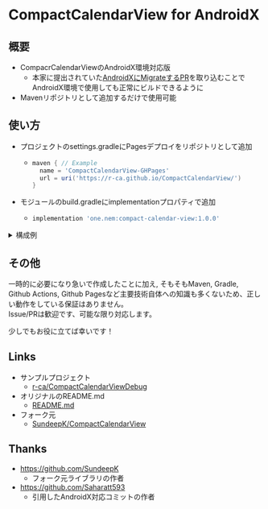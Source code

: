 # CompactCalendarView for AndroidX
## 概要
- CompacrCalendarViewのAndroidX環境対応版
  - 本家に提出されていた[AndroidXにMigrateするPR](https://github.com/SundeepK/CompactCalendarView/pull/356)を取り込むことでAndroidX環境で使用しても正常にビルドできるように
- Mavenリポジトリとして追加するだけで使用可能

## 使い方
- プロジェクトのsettings.gradleにPagesデプロイをリポジトリとして追加
  - ```gradle
    maven { // Example
      name = 'CompactCalendarView-GHPages'
      url = uri('https://r-ca.github.io/CompactCalendarView/')
    }
    ```
- モジュールのbuild.gradleにimplementationプロパティで追加
  - ```gradle
    implementation 'one.nem:compact-calendar-view:1.0.0'
    ```
<details>
  <summary>構成例</summary>

  ![image](https://github.com/r-ca/CompactCalendarView/assets/66072112/22a1bac6-734a-403e-a849-150ec61b996e)
</details>

## その他
一時的に必要になり急いで作成したことに加え, そもそもMaven, Gradle, Github Actions, Github Pagesなど主要技術自体への知識も多くないため、正しい動作をしている保証はありません。  
Issue/PRは歓迎です、可能な限り対応します。  

少しでもお役に立てば幸いです！

## Links
- サンプルプロジェクト
  - [r-ca/CompactCalendarViewDebug](https://github.com/r-ca/CompactCalendarViewDebug)
- オリジナルのREADME.md
  - [README.md](/ORIGINAL_README.md)
- フォーク元
  - [SundeepK/CompactCalendarView](https://github.com/SundeepK/CompactCalendarView)

## Thanks
- https://github.com/SundeepK
  - フォーク元ライブラリの作者
- https://github.com/Saharatt593
  - 引用したAndroidX対応コミットの作者
